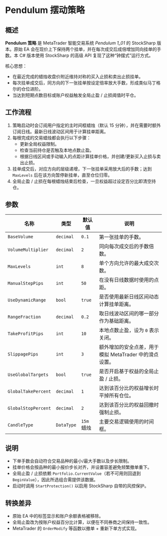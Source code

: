 # Pendulum 摆动策略

## 概述
**Pendulum 策略** 是 MetaTrader 智能交易系统 *Pendulum 1_01* 的 StockSharp 版本。原始 EA 会在现价上下保持两个挂单，并在每次成交后成倍增加同向挂单的手数。本 C# 版本使用 StockSharp 的高级 API 复现了这种“钟摆式”运行方式。

核心思想：

- 在最近完成的蜡烛收盘价附近维持对称的买入止损和卖出止损挂单。
- 每次挂单成交后，同方向的下一张挂单按设定倍率放大手数，形成类似马丁格尔的仓位进阶。
- 当达到短期点数目标或账户权益触发全局止盈 / 止损阈值时平仓。

## 工作流程
1. 策略启动时会订阅用户指定的主时间框蜡烛（默认 15 分钟），并在需要时额外订阅日线。最新日线波动区间用于计算挂单距离。
2. 每根完成的交易蜡烛都会执行以下步骤：
   - 更新全局权益限制。
   - 检查当前持仓是否触及本地点数止盈。
   - 根据日线区间或手动输入的点距计算挂单价格，并创建/更新买入止损与卖出止损。
3. 挂单成交后，对应方向的层级递增，下一张挂单采用放大后的手数；达到 `MaxLevels` 后在该方向暂停新挂单，直至仓位归零。
4. 全局止盈 / 止损在每根蜡烛结束后检查，一旦权益超过设定百分比即清空持仓。

## 参数
| 名称 | 类型 | 默认值 | 说明 |
| ---- | ---- | ------ | ---- |
| `BaseVolume` | `decimal` | `0.1` | 第一张挂单的手数。 |
| `VolumeMultiplier` | `decimal` | `2` | 同向每次成交后的手数倍数。 |
| `MaxLevels` | `int` | `8` | 单个方向允许的最大成交次数。 |
| `ManualStepPips` | `int` | `50` | 在没有日线数据时使用的点距。 |
| `UseDynamicRange` | `bool` | `true` | 是否使用最新日线区间动态计算挂单距离。 |
| `RangeFraction` | `decimal` | `0.2` | 取日线波动区间的哪一部分作为基础距离。 |
| `TakeProfitPips` | `int` | `10` | 本地点数止盈，设为 `0` 表示关闭。 |
| `SlippagePips` | `int` | `3` | 额外增加的安全点差，用于模拟 MetaTrader 中的滑点设置。 |
| `UseGlobalTargets` | `bool` | `true` | 是否开启基于权益的全局止盈 / 止损。 |
| `GlobalTakePercent` | `decimal` | `1` | 达到该百分比的权益增长时平掉所有仓位。 |
| `GlobalStopPercent` | `decimal` | `2` | 达到该百分比的权益回撤时强制止损。 |
| `CandleType` | `DataType` | `15m` 蜡烛 | 主要交易逻辑使用的时间框。 |

## 说明
- 下单手数会自动符合交易品种的最小/最大手数以及步长限制。
- 挂单价格会按品种的最小报价步长对齐，并设置容差避免频繁撤单重下。
- 全局止盈 / 止损依赖 `Portfolio.CurrentValue`（若不可用则回退到 `BeginValue`），因此所选组合需提供该数据。
- 启动时调用 `StartProtection()` 以启用 StockSharp 自带的风控保护。

## 转换差异
- 原始 EA 中的标签显示和账户余额表格被移除。
- 全局止盈改为按账户权益百分比计算，以便在不同券商之间保持一致性。
- MetaTrader 的 `OrderModify` 等函数以撤单 + 重新下单方式实现。
